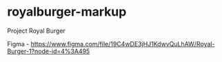 # royalburger-markup
Project Royal Burger

Figma - https://www.figma.com/file/19C4wDE3jHJ1KdwvQuLhAW/Royal-Burger-1?node-id=4%3A495
